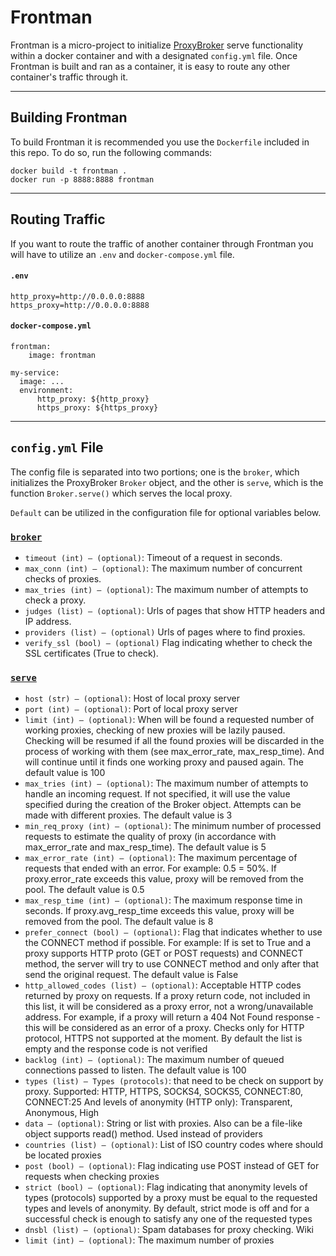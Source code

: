 # Frontman

Frontman is a micro-project to initialize [ProxyBroker](https://github.com/constverum/ProxyBroker) serve functionality within a docker container and with a designated `config.yml` file. Once Frontman is built and ran as a container, it is easy to route any other container's traffic through it.

---

## Building Frontman

To build Frontman it is recommended you use the `Dockerfile` included in this repo. To do so, run the following commands:

```
docker build -t frontman .
docker run -p 8888:8888 frontman
```

---

## Routing Traffic

If you want to route the traffic of another container through Frontman you will have to utilize an `.env` and `docker-compose.yml` file.

#### `.env`
```
http_proxy=http://0.0.0.0:8888
https_proxy=http://0.0.0.0:8888
```

#### `docker-compose.yml`
```
frontman:
    image: frontman

my-service:
  image: ...
  environment:
      http_proxy: ${http_proxy}
      https_proxy: ${https_proxy}
```

---

## `config.yml` File

The config file is separated into two portions; one is the `broker`, which initializes the ProxyBroker `Broker` object, and the other is `serve`, which is the function `Broker.serve()` which serves the local proxy.

`Default` can be utilized in the configuration file for optional variables below.

### [`broker`](https://proxybroker.readthedocs.io/en/latest/api.html#broker)
* `timeout (int) – (optional)`: Timeout of a request in seconds.
* `max_conn (int) – (optional)`: The maximum number of concurrent checks of proxies.
* `max_tries (int) – (optional)`: The maximum number of attempts to check a proxy.
* `judges (list) – (optional)`: Urls of pages that show HTTP headers and IP address.
* `providers (list) – (optional)` Urls of pages where to find proxies.
* `verify_ssl (bool) – (optional)` Flag indicating whether to check the SSL certificates (True to check).

### [`serve`](https://proxybroker.readthedocs.io/en/latest/api.html#proxybroker.api.Broker.serve)
* `host (str) – (optional)`: Host of local proxy server
* `port (int) – (optional)`: Port of local proxy server
* `limit (int) – (optional)`: When will be found a requested number of working proxies, checking of new proxies will be lazily paused. Checking will be resumed if all the found proxies will be discarded in the process of working with them (see max_error_rate, max_resp_time). And will continue until it finds one working proxy and paused again. The default value is 100
* `max_tries (int) – (optional)`: The maximum number of attempts to handle an incoming request. If not specified, it will use the value specified during the creation of the Broker object. Attempts can be made with different proxies. The default value is 3
* `min_req_proxy (int) – (optional)`: The minimum number of processed requests to estimate the quality of proxy (in accordance with max_error_rate and max_resp_time). The default value is 5
* `max_error_rate (int) – (optional)`: The maximum percentage of requests that ended with an error. For example: 0.5 = 50%. If proxy.error_rate exceeds this value, proxy will be removed from the pool. The default value is 0.5
* `max_resp_time (int) – (optional)`: The maximum response time in seconds. If proxy.avg_resp_time exceeds this value, proxy will be removed from the pool. The default value is 8
* `prefer_connect (bool) – (optional)`: Flag that indicates whether to use the CONNECT method if possible. For example: If is set to True and a proxy supports HTTP proto (GET or POST requests) and CONNECT method, the server will try to use CONNECT method and only after that send the original request. The default value is False
* `http_allowed_codes (list) – (optional)`: Acceptable HTTP codes returned by proxy on requests. If a proxy return code, not included in this list, it will be considered as a proxy error, not a wrong/unavailable address. For example, if a proxy will return a 404 Not Found response - this will be considered as an error of a proxy. Checks only for HTTP protocol, HTTPS not supported at the moment. By default the list is empty and the response code is not verified
* `backlog (int) – (optional)`: The maximum number of queued connections passed to listen. The default value is 100
* `types (list) – Types (protocols)`: that need to be check on support by proxy. Supported: HTTP, HTTPS, SOCKS4, SOCKS5, CONNECT:80, CONNECT:25 And levels of anonymity (HTTP only): Transparent, Anonymous, High
* `data – (optional)`: String or list with proxies. Also can be a file-like object supports read() method. Used instead of providers
* `countries (list) – (optional)`: List of ISO country codes where should be located proxies
* `post (bool) – (optional)`: Flag indicating use POST instead of GET for requests when checking proxies
* `strict (bool) – (optional)`: Flag indicating that anonymity levels of types (protocols) supported by a proxy must be equal to the requested types and levels of anonymity. By default, strict mode is off and for a successful check is enough to satisfy any one of the requested types
* `dnsbl (list) – (optional)`: Spam databases for proxy checking. Wiki
* `limit (int) – (optional)`: The maximum number of proxies
